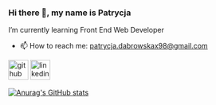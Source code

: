 ### Hi there 👋, my name is Patrycja
I’m currently learning Front End Web Developer

- 📫 How to reach me: patrycja.dabrowskax98@gmail.com 

[<img src='https://cdn.jsdelivr.net/npm/simple-icons@3.0.1/icons/github.svg' alt='github' height='40'>](https://github.com/https://github.com/Patrycjax98) 
[<img src='https://cdn.jsdelivr.net/npm/simple-icons@3.0.1/icons/linkedin.svg' alt='linkedin' height='40'>](https://www.linkedin.com/in/https://www.linkedin.com/in/patrycja-d%C4%85browska-537602239//)  

[![Anurag's GitHub stats](https://github-readme-stats.vercel.app/api?username=Patrycjax98)](https://github.com/anuraghazra/github-readme-stats)
